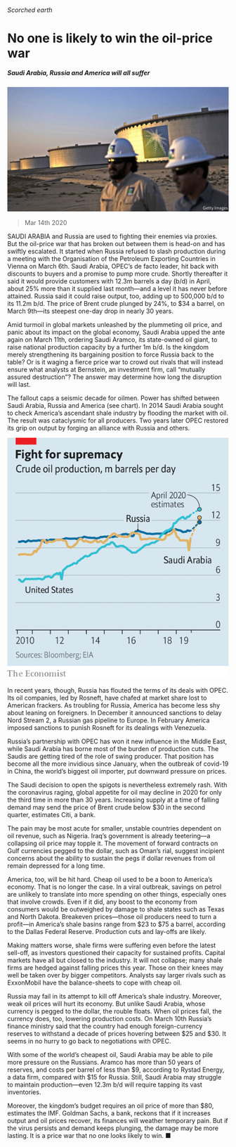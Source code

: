 ###### Scorched earth

# No one is likely to win the oil-price war 

##### Saudi Arabia, Russia and America will all suffer 

![image](images/20200314_FNP503.jpg) 

> Mar 14th 2020 

SAUDI ARABIA and Russia are used to fighting their enemies via proxies. But the oil-price war that has broken out between them is head-on and has swiftly escalated. It started when Russia refused to slash production during a meeting with the Organisation of the Petroleum Exporting Countries in Vienna on March 6th. Saudi Arabia, OPEC’s de facto leader, hit back with discounts to buyers and a promise to pump more crude. Shortly thereafter it said it would provide customers with 12.3m barrels a day (b/d) in April, about 25% more than it supplied last month—and a level it has never before attained. Russia said it could raise output, too, adding up to 500,000 b/d to its 11.2m b/d. The price of Brent crude plunged by 24%, to $34 a barrel, on March 9th—its steepest one-day drop in nearly 30 years.

Amid turmoil in global markets unleashed by the plummeting oil price, and panic about its impact on the global economy, Saudi Arabia upped the ante again on March 11th, ordering Saudi Aramco, its state-owned oil giant, to raise national production capacity by a further 1m b/d. Is the kingdom merely strengthening its bargaining position to force Russia back to the table? Or is it waging a fierce price war to crowd out rivals that will instead ensure what analysts at Bernstein, an investment firm, call “mutually assured destruction”? The answer may determine how long the disruption will last.


The fallout caps a seismic decade for oilmen. Power has shifted between Saudi Arabia, Russia and America (see chart). In 2014 Saudi Arabia sought to check America’s ascendant shale industry by flooding the market with oil. The result was cataclysmic for all producers. Two years later OPEC restored its grip on output by forging an alliance with Russia and others.

![image](images/20200314_FNC666.png) 


In recent years, though, Russia has flouted the terms of its deals with OPEC. Its oil companies, led by Rosneft, have chafed at market share lost to American frackers. As troubling for Russia, America has become less shy about leaning on foreigners. In December it announced sanctions to delay Nord Stream 2, a Russian gas pipeline to Europe. In February America imposed sanctions to punish Rosneft for its dealings with Venezuela.

Russia’s partnership with OPEC has won it new influence in the Middle East, while Saudi Arabia has borne most of the burden of production cuts. The Saudis are getting tired of the role of swing producer. That position has become all the more invidious since January, when the outbreak of covid-19 in China, the world’s biggest oil importer, put downward pressure on prices.

The Saudi decision to open the spigots is nevertheless extremely rash. With the coronavirus raging, global appetite for oil may decline in 2020 for only the third time in more than 30 years. Increasing supply at a time of falling demand may send the price of Brent crude below $30 in the second quarter, estimates Citi, a bank.

The pain may be most acute for smaller, unstable countries dependent on oil revenue, such as Nigeria. Iraq’s government is already teetering—a collapsing oil price may topple it. The movement of forward contracts on Gulf currencies pegged to the dollar, such as Oman’s rial, suggest incipient concerns about the ability to sustain the pegs if dollar revenues from oil remain depressed for a long time.

America, too, will be hit hard. Cheap oil used to be a boon to America’s economy. That is no longer the case. In a viral outbreak, savings on petrol are unlikely to translate into more spending on other things, especially ones that involve crowds. Even if it did, any boost to the economy from consumers would be outweighed by damage to shale states such as Texas and North Dakota. Breakeven prices—those oil producers need to turn a profit—in America’s shale basins range from $23 to $75 a barrel, according to the Dallas Federal Reserve. Production cuts and lay-offs are likely.

Making matters worse, shale firms were suffering even before the latest sell-off, as investors questioned their capacity for sustained profits. Capital markets have all but closed to the industry. It will not collapse; many shale firms are hedged against falling prices this year. Those on their knees may well be taken over by bigger competitors. Analysts say larger rivals such as ExxonMobil have the balance-sheets to cope with cheap oil.

Russia may fail in its attempt to kill off America’s shale industry. Moreover, weak oil prices will hurt its economy. But unlike Saudi Arabia, whose currency is pegged to the dollar, the rouble floats. When oil prices fall, the currency does, too, lowering production costs. On March 10th Russia’s finance ministry said that the country had enough foreign-currency reserves to withstand a decade of prices hovering between $25 and $30. It seems in no hurry to go back to negotiations with OPEC.

With some of the world’s cheapest oil, Saudi Arabia may be able to pile more pressure on the Russians. Aramco has more than 50 years of reserves, and costs per barrel of less than $9, according to Rystad Energy, a data firm, compared with $15 for Russia. Still, Saudi Arabia may struggle to maintain production—even 12.3m b/d will require tapping its vast inventories.

Moreover, the kingdom’s budget requires an oil price of more than $80, estimates the IMF. Goldman Sachs, a bank, reckons that if it increases output and oil prices recover, its finances will weather temporary pain. But if the virus persists and demand keeps plunging, the damage may be more lasting. It is a price war that no one looks likely to win. ■

